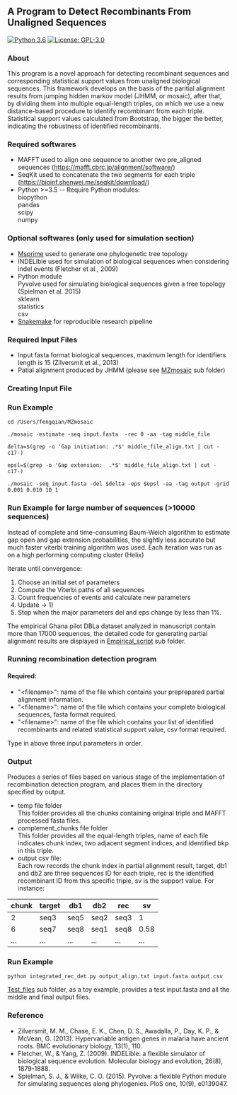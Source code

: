 A Program to Detect Recombinants From Unaligned Sequences
-----------------------
[![Python 3.6](https://img.shields.io/pypi/pyversions/Django)](https://www.python.org/downloads/release/python-360/)
[![License: GPL-3.0](https://img.shields.io/cran/l/devtools)](https://opensource.org/licenses/GPL-3.0)
### About
This program is a novel approach for detecting recombinant sequences and corresponding statistical support values from unaligned biological sequences. This framework develops on the basis of the paritial alignment results from jumping hidden markov model (JHMM, or mosaic), after that, by dividing them into multiple equal-length triples, on which we use a new distance-based procedure to identify recombinant from each triple. Statistical support values calculated from Bootstrap, the bigger the better, indicating the robustness of identified recombinants.


### Required softwares
- MAFFT used to align one sequence to another two pre_aligned sequences (https://mafft.cbrc.jp/alignment/software/)
- SeqKit used to concatenate the two segments for each triple (https://bioinf.shenwei.me/seqkit/download/)
- Python >=3.5
-- Require Python modules:   
biopython  
pandas  
scipy  
numpy  


### Optional softwares (only used for simulation section)
- [Msprime](https://msprime.readthedocs.io/en/stable/installation.html) used to generate one phylogenetic tree topology
- INDELible used for simulation of biological sequences when considering indel events (Fletcher et al., 2009)
- Python module  
Pyvolve used for simulating biological sequences given a tree topology (Spielman et al. 2015)  
sklearn  
statistics  
csv
- [Snakemake](https://snakemake.readthedocs.io/en/stable/) for reproducible research pipeline 

### Required Input Files 
- Input fasta format biological sequences, maximum length for identifiers length is 15 (Zilversmit et al., 2013)
- Patial alignment produced by JHMM (please see [MZmosaic](https://github.com/qianfeng2/detREC_program/tree/master/MZmosaic) sub folder)

### Creating Input File

### Run Example 

```
cd /Users/fengqian/MZmosaic

./mosaic -estimate -seq input.fasta  -rec 0 -aa -tag middle_file

delta=$(grep -o 'Gap initiation: .*$' middle_file_align.txt | cut -c17-)

epsl=$(grep -o 'Gap extension:  .*$' middle_file_align.txt | cut -c17-)

./mosaic -seq input.fasta -del $delta -eps $epsl -aa -tag output -grid 0.001 0.010 10 1
```

### Run Example for large number of sequences (>10000 sequences)

Instead of complete and time-consuming Baum-Welch algorithm to estimate gap open and gap extension probabilities, the slightly less accurate but much faster viterbi training algorithm was used. Each iteration was run as on a high performing computing cluster (Helix)

Iterate until convergence:

1) Choose an initial set of parameters
2) Compute the Viterbi paths of all sequences
3) Count frequencies of events and calculate new parameters
4) Update -> 1) 
5) Stop when the major parameters del and eps change by less than 1%.

The empirical Ghana pilot DBLa dataset analyzed in manuscript contain more than 17000 sequences, the detailed code for generating partial alignment results are displayed in [Empirical_script](https://github.com/qianfeng2/detREC_program/tree/master/Empirical_script) sub folder.


### Running recombination detection program
#### Required:
- "\<filename\>": name of the file which contains your preprepared partial alignment information.
- "\<filename\>": name of the file which contains your complete biological sequences, fasta format required.
- "\<filename\>": name of the file which contains your list of identified recombinants and related statistical support value, csv format required.

Type in above three input parameters in order.


### Output
Produces a series of files based on various stage of the implementation of recombination detection program, and places them in the directory specified by output.

- temp file folder  
This folder provides all the chunks containing original triple and MAFFT processed fasta files.
- complement_chunks file folder  
This folder provides all the equal-length triples, name of each file indicates chunk index, two adjacent segment indices, and identified bkp in this triple.
- output csv file:  
Each row records the chunk index in partial alignment result, target, db1 and db2 are three sequences ID for each triple, rec is the identified recombinant ID from this specific triple, sv is the support value. For instance:  

| chunk        | target  | db1  | db2  | rec  | sv  |
| ------------|------------|------------|------------|------------|------------|
|2 | seq3|seq5|seq2|seq3|1|
|6 | seq7|seq8|seq1|seq8|0.58|
|... | ... |... |... |... |... |



### Run Example

```
python integrated_rec_det.py output_align.txt input.fasta output.csv
```
[Test_files](https://github.com/qianfeng2/detREC_program/tree/master/Test_files) sub folder, as a toy example, provides a test input.fasta and all the middle and final output files.

### Reference
- Zilversmit, M. M., Chase, E. K., Chen, D. S., Awadalla, P., Day, K. P., & McVean, G. (2013). Hypervariable antigen genes in malaria have ancient roots. BMC evolutionary biology, 13(1), 110.
- Fletcher, W., & Yang, Z. (2009). INDELible: a flexible simulator of biological sequence evolution. Molecular biology and evolution, 26(8), 1879-1888.
- Spielman, S. J., & Wilke, C. O. (2015). Pyvolve: a flexible Python module for simulating sequences along phylogenies. PloS one, 10(9), e0139047.

